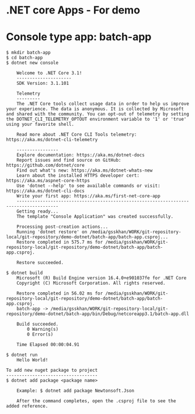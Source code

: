 .NET core Apps - For demo
===========================


Console type app: batch-app
===========================

    $ mkdir batch-app
    $ cd batch-app
    $ dotnet new console

        Welcome to .NET Core 3.1!
        ---------------------
        SDK Version: 3.1.101

        Telemetry
        ---------
        The .NET Core tools collect usage data in order to help us improve your experience. The data is anonymous. It is collected by Microsoft and shared with the community. You can opt-out of telemetry by setting the DOTNET_CLI_TELEMETRY_OPTOUT environment variable to '1' or 'true' using your favorite shell.

        Read more about .NET Core CLI Tools telemetry: https://aka.ms/dotnet-cli-telemetry

        ----------------
        Explore documentation: https://aka.ms/dotnet-docs
        Report issues and find source on GitHub: https://github.com/dotnet/core
        Find out what's new: https://aka.ms/dotnet-whats-new
        Learn about the installed HTTPS developer cert: https://aka.ms/aspnet-core-https
        Use 'dotnet --help' to see available commands or visit: https://aka.ms/dotnet-cli-docs
        Write your first app: https://aka.ms/first-net-core-app
        --------------------------------------------------------------------------------------
        Getting ready...
        The template "Console Application" was created successfully.

        Processing post-creation actions...
        Running 'dotnet restore' on /media/gsskhan/WORK/git-repository-local/git-repository/demo-dotnet/batch-app/batch-app.csproj...
        Restore completed in 575.7 ms for /media/gsskhan/WORK/git-repository-local/git-repository/demo-dotnet/batch-app/batch-app.csproj.

        Restore succeeded.

    $ dotnet build
        Microsoft (R) Build Engine version 16.4.0+e901037fe for .NET Core
        Copyright (C) Microsoft Corporation. All rights reserved.

        Restore completed in 56.02 ms for /media/gsskhan/WORK/git-repository-local/git-repository/demo-dotnet/batch-app/batch-app.csproj.
        batch-app -> /media/gsskhan/WORK/git-repository-local/git-repository/demo-dotnet/batch-app/bin/Debug/netcoreapp3.1/batch-app.dll

        Build succeeded.
            0 Warning(s)
            0 Error(s)

        Time Elapsed 00:00:04.91

    $ dotnet run
        Hello World!
    
    To add new nuget package to project
    -----------------------------------
    $ dotnet add package <package name>

        Example: $ dotnet add package Newtonsoft.Json

        After the command completes, open the .csproj file to see the added reference.

    